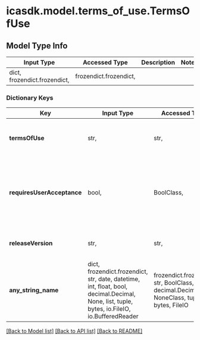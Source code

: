 # icasdk.model.terms_of_use.TermsOfUse

## Model Type Info
Input Type | Accessed Type | Description | Notes
------------ | ------------- | ------------- | -------------
dict, frozendict.frozendict,  | frozendict.frozendict,  |  | 

### Dictionary Keys
Key | Input Type | Accessed Type | Description | Notes
------------ | ------------- | ------------- | ------------- | -------------
**termsOfUse** | str,  | str,  | Terms of Use for a bundle. Supports plain text or HTML. | 
**requiresUserAcceptance** | bool,  | BoolClass,  | Flag indicating whether the Terms of Use should be accepted before using/viewing the bundle. | 
**releaseVersion** | str,  | str,  | Version number of the Terms of Use. | [optional] 
**any_string_name** | dict, frozendict.frozendict, str, date, datetime, int, float, bool, decimal.Decimal, None, list, tuple, bytes, io.FileIO, io.BufferedReader | frozendict.frozendict, str, BoolClass, decimal.Decimal, NoneClass, tuple, bytes, FileIO | any string name can be used but the value must be the correct type | [optional]

[[Back to Model list]](../../README.md#documentation-for-models) [[Back to API list]](../../README.md#documentation-for-api-endpoints) [[Back to README]](../../README.md)

